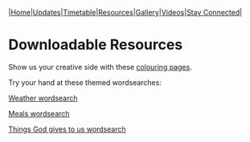 |[Home](https://dallam1.github.io/)|[Updates](https://dallam1.github.io/updates)|[Timetable](https://dallam1.github.io/timetable)|[Resources](https://dallam1.github.io/resources)|[Gallery](https://dallam1.github.io/gallery)|[Videos](https://dallam1.github.io/videos)|[Stay Connected](https://dallam1.github.io/stayconnected)|

# Downloadable Resources

Show us your creative side with these [colouring pages](https://www.dropbox.com/s/hbshkbd5max4am8/Colouring.pdf?dl=0).

Try your hand at these themed wordsearches:

[Weather wordsearch](https://www.dropbox.com/s/e3geilh5j6xgqcw/Dallam%20Tuesday%20Word%20Search.pdf?dl=0)
  
[Meals wordsearch](https://www.dropbox.com/s/nnfg6w8lzj532vn/Dallam%20Wednesday%20Word%20Search.pdf?dl=0)
  
[Things God gives to us wordsearch](https://www.dropbox.com/s/nnfg6w8lzj532vn/Dallam%20Wednesday%20Word%20Search.pdf?dl=0)
